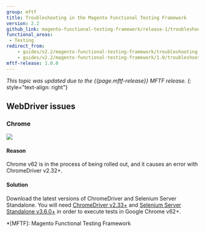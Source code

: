 ```yaml
---
group: mftf
title: Troubleshooting in the Magento Functional Testing Framework
version: 2.2
github_link: magento-functional-testing-framework/release-1/troubleshooting.md
functional_areas:
 - Testing
redirect_from:
    - guides/v2.2/magento-functional-testing-framework/troubleshooting.html
    - guides/v2.2/magento-functional-testing-framework/1.0/troubleshooting.html
mftf-release: 1.0.0
---
```


_This topic was updated due to the {{page.mftf-release}} MFTF release._
{: style="text-align: right"}

## WebDriver issues

### Chrome

![](./img/trouble-chrome232.png)

#### Reason

Chrome v62 is in the process of being rolled out, and it causes an error with ChromeDriver v2.32+.

#### Solution

Download the latest versions of ChromeDriver and Selenium Server Standalone. You will need [ChromeDriver v2.33+] and [Selenium Server Standalone v3.6.0+] in order to execute tests in Google Chrome v62+.

<!-- LINK DEFINITIONS -->

[ChromeDriver v2.33+]: https://chromedriver.storage.googleapis.com/index.html?path=2.33/
[Selenium Server Standalone v3.6.0+]: http://www.seleniumhq.org/download/

<!-- Abbreviations -->

*[MFTF]: Magento Functional Testing Framework